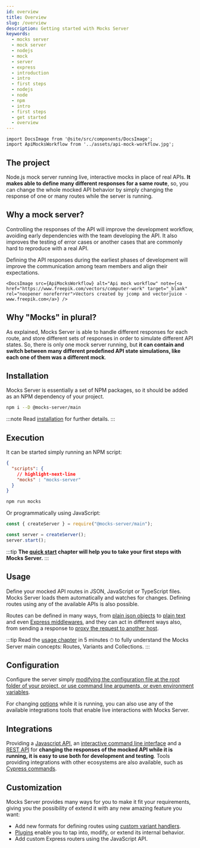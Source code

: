 ```yaml
---
id: overview
title: Overview
slug: /overview
description: Getting started with Mocks Server
keywords:
  - mocks server
  - mock server
  - nodejs
  - mock
  - server
  - express
  - introduction
  - intro
  - first steps
  - nodejs
  - node
  - npm
  - intro
  - first steps
  - get started
  - overview
---
```


```mdx-code-block
import DocsImage from '@site/src/components/DocsImage';
import ApiMocksWorkflow from '../assets/api-mock-workflow.jpg';
```

## The project

Node.js mock server running live, interactive mocks in place of real APIs. __It makes able to define many different responses for a same route__, so, you can change the whole mocked API behavior by simply changing the response of one or many routes while the server is running.

## Why a mock server?

Controlling the responses of the API will improve the development workflow, avoiding early dependencies with the team developing the API. It also improves the testing of error cases or another cases that are commonly hard to reproduce with a real API.

Defining the API responses during the earliest phases of development will improve the communication among team members and align their expectations.

```mdx-code-block
<DocsImage src={ApiMocksWorkflow} alt="Api mock workflow" note={<a href="https://www.freepik.com/vectors/computer-work" target="_blank" rel="noopener noreferrer">Vectors created by jcomp and vectorjuice - www.freepik.com</a>} />
```

## Why "Mocks" in plural?

As explained, Mocks Server is able to handle different responses for each route, and store different sets of responses in order to simulate different API states. So, there is only one mock server running, but __it can contain and switch between many different predefined API state simulations, like each one of them was a different mock__.

## Installation

Mocks Server is essentially a set of NPM packages, so it should be added as an NPM dependency of your project.

```sh
npm i --D @mocks-server/main
```

:::note
Read [installation](./installation.md) for further details.
:::

## Execution

It can be started simply running an NPM script:

```json
{
  "scripts": {
    // highlight-next-line
    "mocks" : "mocks-server"
  }
}
```

```sh
npm run mocks
```

Or programmatically using JavaScript:

```js
const { createServer } = require("@mocks-server/main");

const server = createServer();
server.start();
```

:::tip
__The [quick start](./quick-start.md) chapter will help you to take your first steps with Mocks Server.__
:::

## Usage

Define your mocked API routes in JSON, JavaScript or TypeScript files. Mocks Server loads them automatically and watches for changes. Defining routes using any of the available APIs is also possible.

Routes can be defined in many ways, from [plain json objects](../usage/variants/json.md) to [plain text](../usage/variants/text.md) and even [Express middlewares](../usage/variants/middleware.md), and they can act in different ways also, from sending a response to [proxy the request to another host](../usage/variants/proxy.md).

:::tip
Read the [usage chapter](../usage/basics.md) in 5 minutes ⏱ to fully understand the Mocks Server main concepts: Routes, Variants and Collections.
:::

## Configuration

Configure the server simply [modifying the configuration file at the root folder of your project, or use command line arguments, or even environment variables](../configuration/how-to-change-settings.md).

For changing [options](../configuration/how-to-change-settings.md) while it is running, you can also use any of the available integrations tools that enable live interactions with Mocks Server.

## Integrations

Providing a [Javascript API](../integrations/javascript.md), an [interactive command line interface](../integrations/command-line.md) and a [REST API](../integrations/cypress.md) for __changing the responses of the mocked API while it is running, it is easy to use both for development and testing__. Tools providing integrations with other ecosystems are also available, such as [Cypress commands](../integrations/cypress.md).

## Customization

Mocks Server provides many ways for you to make it fit your requirements, giving you the possibility of extend it with any new amazing feature you want:

* Add new formats for defining routes using [custom variant handlers](../variant-handlers/intro.md).
* [Plugins](../plugins/intro.md) enable you to tap into, modify, or extend its internal behavior.
* Add custom Express routers using the JavaScript API.
